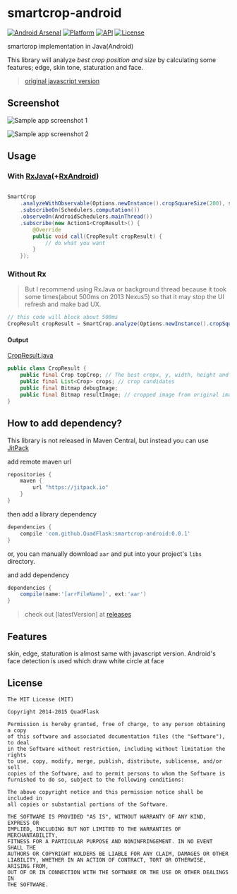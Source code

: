 # smartcrop-android
[![Android Arsenal](https://img.shields.io/badge/Android%20Arsenal-smartcrop--android-brightgreen.svg?style=flat)](http://android-arsenal.com/details/1/2871)
[![Platform](https://img.shields.io/badge/platform-android-green.svg)](http://developer.android.com/index.html)
[![API](https://img.shields.io/badge/API-15+-brightgreen.svg?style=flat)](https://android-arsenal.com/api?level=15)
[![License](https://img.shields.io/badge/License-MIT-blue.svg?style=flat)](http://opensource.org/licenses/MIT)

smartcrop implementation in Java(Android)

This library will analyze *best crop position and size* by calculating some features; edge, skin tone, staturation and face.

> [original javascript version](https://github.com/jwagner/smartcrop.js/)

## Screenshot

![Sample app screenshot 1](https://github.com/QuadFlask/smartcrop-android/blob/master/captures/device-2015-11-16-235416.png?raw=true)

![Sample app screenshot 2](https://github.com/QuadFlask/smartcrop-android/blob/master/captures/device-2015-11-16-235553.png?raw=true)


## Usage

### With [RxJava](https://github.com/ReactiveX/RxJava)(+[RxAndroid](https://github.com/ReactiveX/RxAndroid))

```java

SmartCrop
    .analyzeWithObservable(Options.newInstance().cropSquareSize(200), selectedImage)
    .subscribeOn(Schedulers.computation())
    .observeOn(AndroidSchedulers.mainThread())
    .subscribe(new Action1<CropResult>() {
        @Override
        public void call(CropResult cropResult) {
            // do what you want
        }
    });

```

### Without Rx

> But I recommend using RxJava or background thread because it took some times(about 500ms on 2013 Nexus5) so that it may stop the UI refresh and make bad UX.

```java
// this code will block about 500ms
CropResult cropResult = SmartCrop.analyze(Options.newInstance().cropSquareSize(200), selectedImage);

```

#### Output

[CropResult.java](https://github.com/QuadFlask/smartcrop-android/blob/master/library/src/main/java/com/github/quadflask/smartcrop/CropResult.java)

```java
public class CropResult {
    public final Crop topCrop; // The best cropx, y, width, height and score
    public final List<Crop> crops; // crop candidates
    public final Bitmap debugImage;
    public final Bitmap resultImage; // cropped image from original image. Size is same with options.cropWidth/Height
}

```


## How to add dependency?

This library is not released in Maven Central, but instead you can use [JitPack](https://jitpack.io)

add remote maven url

```groovy
repositories {
    maven {
        url "https://jitpack.io"
    }
}
```

then add a library dependency

```groovy
dependencies {
    compile 'com.github.QuadFlask:smartcrop-android:0.0.1'
}
```

or, you can manually download `aar` and put into your project's `libs` directory.

and add dependency

```groovy
dependencies {
    compile(name:'[arrFileName]', ext:'aar')
}
```

> check out [latestVersion] at [releases](https://github.com/QuadFlask/smartcrop-android/releases)


## Features

skin, edge, staturation is almost same with javascript version. Android's face detection is used which draw white circle at face


## License

```
The MIT License (MIT)

Copyright 2014-2015 QuadFlask

Permission is hereby granted, free of charge, to any person obtaining a copy
of this software and associated documentation files (the "Software"), to deal
in the Software without restriction, including without limitation the rights
to use, copy, modify, merge, publish, distribute, sublicense, and/or sell
copies of the Software, and to permit persons to whom the Software is
furnished to do so, subject to the following conditions:

The above copyright notice and this permission notice shall be included in
all copies or substantial portions of the Software.

THE SOFTWARE IS PROVIDED "AS IS", WITHOUT WARRANTY OF ANY KIND, EXPRESS OR
IMPLIED, INCLUDING BUT NOT LIMITED TO THE WARRANTIES OF MERCHANTABILITY,
FITNESS FOR A PARTICULAR PURPOSE AND NONINFRINGEMENT. IN NO EVENT SHALL THE
AUTHORS OR COPYRIGHT HOLDERS BE LIABLE FOR ANY CLAIM, DAMAGES OR OTHER
LIABILITY, WHETHER IN AN ACTION OF CONTRACT, TORT OR OTHERWISE, ARISING FROM,
OUT OF OR IN CONNECTION WITH THE SOFTWARE OR THE USE OR OTHER DEALINGS IN
THE SOFTWARE.
```
